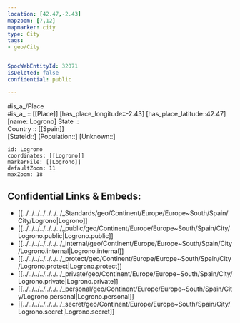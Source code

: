 ```yaml
---
location: [42.47,-2.43] 
mapzoom: [7,12] 
mapmarker: city 
type: City
tags:
- geo/City


SpocWebEntityId: 32071
isDeleted: false
confidential: public

---
```

#is_a_/Place  
#is_a_ :: [[Place]] 
[has_place_longitude::-2.43] 
[has_place_latitude::42.47] 
[name::Logrono] 
State ::  
Country :: [[Spain]]  
[StateId::] 
[Population::] 
[Unknown::] 


```leaflet
id: Logrono
coordinates: [[Logrono]] 
markerFile: [[Logrono]] 
defaultZoom: 11 
maxZoom: 18
```


## Confidential Links & Embeds: 
- [[../../../../../../../_Standards/geo/Continent/Europe/Europe~South/Spain/City/Logrono|Logrono]] 
- [[../../../../../../../_public/geo/Continent/Europe/Europe~South/Spain/City/Logrono.public|Logrono.public]] 
- [[../../../../../../../_internal/geo/Continent/Europe/Europe~South/Spain/City/Logrono.internal|Logrono.internal]] 
- [[../../../../../../../_protect/geo/Continent/Europe/Europe~South/Spain/City/Logrono.protect|Logrono.protect]] 
- [[../../../../../../../_private/geo/Continent/Europe/Europe~South/Spain/City/Logrono.private|Logrono.private]] 
- [[../../../../../../../_personal/geo/Continent/Europe/Europe~South/Spain/City/Logrono.personal|Logrono.personal]] 
- [[../../../../../../../_secret/geo/Continent/Europe/Europe~South/Spain/City/Logrono.secret|Logrono.secret]] 

